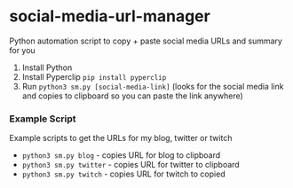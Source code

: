 # social-media-url-manager
Python automation script to copy + paste social media URLs and summary for you

1. Install Python 
2. Install Pyperclip `pip install pyperclip`
3. Run `python3 sm.py [social-media-link]` (looks for the social media link and copies to clipboard so you can paste the link anywhere)

### Example Script
Example scripts to get the URLs for my blog, twitter or twitch

- `python3 sm.py blog` - copies URL for blog to clipboard 
- `python3 sm.py twitter` - copies URL for twitter to clipboard
- `python3 sm.py twitch` - copies URL for twitch to copied 

